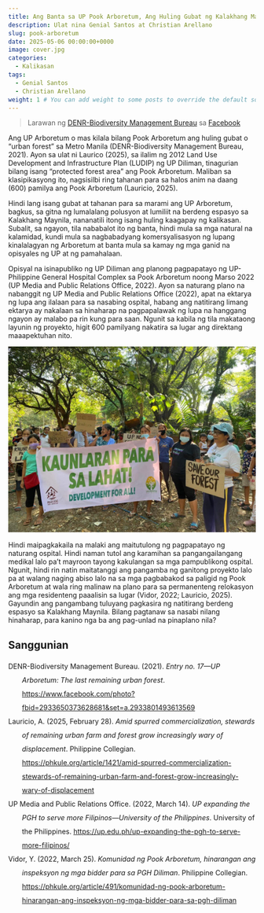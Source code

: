 ```yaml
---
title: Ang Banta sa UP Pook Arboretum, Ang Huling Gubat ng Kalakhang Maynila
description: Ulat nina Genial Santos at Christian Arellano
slug: pook-arboretum
date: 2025-05-06 00:00:00+0000
image: cover.jpg
categories:
  - Kalikasan
tags:
  - Genial Santos
  - Christian Arellano
weight: 1 # You can add weight to some posts to override the default sorting (date descending)
---
```


> Larawan ng [DENR-Biodiversity Management Bureau](https://www.facebook.com/photo?fbid=2933650373628681&set=a.2933801493613569) sa [Facebook](https://www.facebook.com/denr.biodiversity)

Ang UP Arboretum o mas kilala bilang Pook Arboretum ang huling gubat o “urban forest” sa Metro Manila (DENR-Biodiversity Management Bureau, 2021).
Ayon sa ulat ni Laurico (2025), sa ilalim ng 2012 Land Use Development and Infrastructure Plan (LUDIP) ng UP Diliman, tinagurian bilang isang “protected forest area” ang Pook Arboretum.
Maliban sa klasipikasyong ito, nagsisilbi ring tahanan para sa halos anim na daang (600) pamilya ang Pook Arboretum (Lauricio, 2025).

Hindi lang isang gubat at tahanan para sa marami ang UP Arboretum, bagkus, sa gitna ng lumalalang polusyon at lumiliit na berdeng espasyo sa Kalakhang Maynila, nananatili itong isang huling kaagapay ng kalikasan.
Subalit, sa ngayon, tila nababalot ito ng banta, hindi mula sa mga natural na kalamidad, kundi mula sa nagbabadyang komersyalisasyon ng lupang kinalalagyan ng Arboretum at banta mula sa kamay ng mga ganid na opisyales ng UP at ng pamahalaan.

Opisyal na isinapubliko ng UP Diliman ang planong pagpapatayo ng UP-Philippine General Hospital Complex sa Pook Arboretum noong Marso 2022 (UP Media and Public Relations Office, 2022).
Ayon sa naturang plano na nabanggit ng UP Media and Public Relations Office (2022), apat na ektarya ng lupa ang ilalaan para sa nasabing ospital, habang ang natitirang limang ektarya ay nakalaan sa hinaharap na pagpapalawak ng lupa na hanggang ngayon ay malabo pa rin kung para saan.
Ngunit sa kabila ng tila makataong layunin ng proyekto, higit 600 pamilyang nakatira sa lugar ang direktang maaapektuhan nito.

![(Vidor, 2022)](rally.jpeg)

Hindi maipagkakaila na malaki ang maitutulong ng pagpapatayo ng naturang ospital.
Hindi naman tutol ang karamihan sa pangangailangang medikal lalo pa’t mayroon tayong kakulangan sa mga pampublikong ospital.
Ngunit, hindi rin natin maitatanggi ang pangamba ng ganitong proyekto lalo pa at walang naging abiso lalo na sa mga pagbabakod sa paligid ng Pook Arboretum at wala ring malinaw na plano para sa permanenteng relokasyon ang mga residenteng paaalisin sa lugar (Vidor, 2022; Lauricio, 2025).
Gayundin ang pangambang tuluyang pagkasira ng natitirang berdeng espasyo sa Kalakhang Maynila. Bilang pagtanaw sa nasabi nilang hinaharap, para kanino nga ba ang pag-unlad na pinaplano nila?

## Sanggunian

<div class="csl-bib-body" style="line-height: 2; margin-left: 2em; text-indent:-2em;">
  <div class="csl-entry">DENR-Biodiversity Management Bureau. (2021). <i>Entry no. 17—UP Arboretum: The last remaining urban forest</i>. <a href="https://www.facebook.com/photo?fbid=2933650373628681&amp;set=a.2933801493613569">https://www.facebook.com/photo?fbid=2933650373628681&amp;set=a.2933801493613569</a></div>
  <span class="Z3988" title="url_ver=Z39.88-2004&amp;ctx_ver=Z39.88-2004&amp;rfr_id=info%3Asid%2Fzotero.org%3A2&amp;rft_val_fmt=info%3Aofi%2Ffmt%3Akev%3Amtx%3Abook&amp;rft.genre=report&amp;rft.btitle=Entry%20no.%2017%20-%20UP%20Arboretum%3A%20The%20last%20remaining%20urban%20forest&amp;rft.au=undefined&amp;rft.date=2021-05-16"></span>
  <div class="csl-entry">Lauricio, A. (2025, February 28). <i>Amid spurred commercialization, stewards of remaining urban farm and forest grow increasingly wary of displacement</i>. Philippine Collegian. <a href="https://phkule.org/article/1421/amid-spurred-commercialization-stewards-of-remaining-urban-farm-and-forest-grow-increasingly-wary-of-displacement">https://phkule.org/article/1421/amid-spurred-commercialization-stewards-of-remaining-urban-farm-and-forest-grow-increasingly-wary-of-displacement</a></div>
  <span class="Z3988" title="url_ver=Z39.88-2004&amp;ctx_ver=Z39.88-2004&amp;rfr_id=info%3Asid%2Fzotero.org%3A2&amp;rft_val_fmt=info%3Aofi%2Ffmt%3Akev%3Amtx%3Adc&amp;rft.type=webpage&amp;rft.title=Amid%20spurred%20commercialization%2C%20stewards%20of%20remaining%20urban%20farm%20and%20forest%20grow%20increasingly%20wary%20of%20displacement&amp;rft.description=UP%E2%80%99s%20opaque%20deals%20have%20long%20undermined%20the%20interests%20of%20communities%20residing%20on%20the%20campus%2C%20striking%20fear%20into%20the%20hearts%20of%20the%20stewards%20of%20Pook%20Aguinaldo%20and%20Pook%20Arboretum.&amp;rft.identifier=https%3A%2F%2Fphkule.org%2Farticle%2F1421%2Famid-spurred-commercialization-stewards-of-remaining-urban-farm-and-forest-grow-increasingly-wary-of-displacement&amp;rft.aufirst=Alex&amp;rft.aulast=Lauricio&amp;rft.au=Alex%20Lauricio&amp;rft.date=2025-02-28"></span>
  <div class="csl-entry">UP Media and Public Relations Office. (2022, March 14). <i>UP expanding the PGH to serve more Filipinos—University of the Philippines</i>. University of the Philippines. <a href="https://up.edu.ph/up-expanding-the-pgh-to-serve-more-filipinos/">https://up.edu.ph/up-expanding-the-pgh-to-serve-more-filipinos/</a></div>
  <span class="Z3988" title="url_ver=Z39.88-2004&amp;ctx_ver=Z39.88-2004&amp;rfr_id=info%3Asid%2Fzotero.org%3A2&amp;rft_val_fmt=info%3Aofi%2Ffmt%3Akev%3Amtx%3Adc&amp;rft.type=webpage&amp;rft.title=UP%20expanding%20the%20PGH%20to%20serve%20more%20Filipinos%20-%20University%20of%20the%20Philippines&amp;rft.description=As%20the%20only%20national%20university%20in%20the%20country%2C%20the%20University%20of%20the%20Philippines%20(UP)%20System%20takes%20pride%20in%20being%20the%20pioneer%20in%20higher%20education%20through%20academic%20excellence%2C%20outstanding%20research%2C%20public%20service%20and%20modernized%20facilities.&amp;rft.identifier=https%3A%2F%2Fup.edu.ph%2Fup-expanding-the-pgh-to-serve-more-filipinos%2F&amp;rft.au=undefined&amp;rft.date=2022-03-14&amp;rft.language=en-US"></span>
  <div class="csl-entry">Vidor, Y. (2022, March 25). <i>Komunidad ng Pook Arboretum, hinarangan ang inspeksyon ng mga bidder para sa PGH Diliman</i>. Philippine Collegian. <a href="https://phkule.org/article/491/komunidad-ng-pook-arboretum-hinarangan-ang-inspeksyon-ng-mga-bidder-para-sa-pgh-diliman">https://phkule.org/article/491/komunidad-ng-pook-arboretum-hinarangan-ang-inspeksyon-ng-mga-bidder-para-sa-pgh-diliman</a></div>
  <span class="Z3988" title="url_ver=Z39.88-2004&amp;ctx_ver=Z39.88-2004&amp;rfr_id=info%3Asid%2Fzotero.org%3A2&amp;rft_val_fmt=info%3Aofi%2Ffmt%3Akev%3Amtx%3Adc&amp;rft.type=webpage&amp;rft.title=Komunidad%20ng%20Pook%20Arboretum%2C%20hinarangan%20ang%20inspeksyon%20ng%20mga%20bidder%20para%20sa%20PGH%20Diliman&amp;rft.description=Isa%20na%20lamang%20ang%20UP%20Arboretum%20sa%20iilang%20natitirang%20kagubatan%20sa%20Kalakhang%20Maynila%2C%20at%20nagbabanta%20pang%20makalbo%20ito%20kung%20sakaling%20ituloy%20ang%20proyekto.&amp;rft.identifier=https%3A%2F%2Fphkule.org%2Farticle%2F491%2Fkomunidad-ng-pook-arboretum-hinarangan-ang-inspeksyon-ng-mga-bidder-para-sa-pgh-diliman&amp;rft.aufirst=Ysabel&amp;rft.aulast=Vidor&amp;rft.au=Ysabel%20Vidor&amp;rft.date=2022-03-25"></span>
</div>
